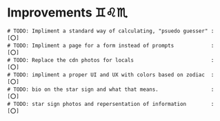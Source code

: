 # Improvements ♊♌♏
    # TODO: Impliment a standard way of calculating, "psuedo guesser" : [⭕]
    # TODO: Impliment a page for a form instead of prompts            : [⭕]
    # TODO: Replace the cdn photos for locals                         : [⭕]
    # TODO: impliment a proper UI and UX with colors based on zodiac  : [⭕]
    # TODO: bio on the star sign and what that means.                 : [⭕]
    # TODO: star sign photos and repersentation of information        : [⭕]
